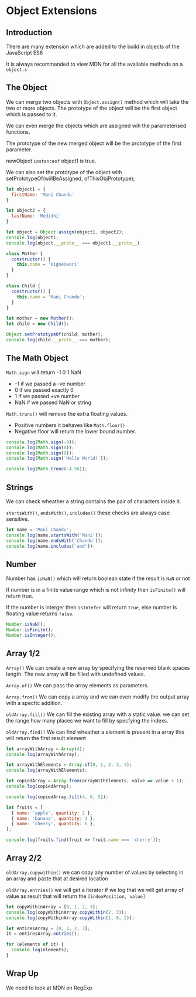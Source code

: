 # Object Extensions

## Introduction

There are many extension which are added to the build in objects of the JavaScript ES6

It is always recommanded to view MDN for all the available methods on a ```object.s```

## The Object

We can merge two objects with ```Object.assign()``` method which will take the two or more objects.
The prototype of the object will be the first object which is passed to it.

We can even merge the objects which are assigned wih the parameterised functions.

The prototype of the new merged object will be the prototype of the first parameter.

newObject ```instanceof``` object1 is true.

We can also set the prototype of the object with setPrototypeOf(willBeAssigned, ofThisObjPrototype);

```javascript
let object1 = {
  firstName: 'Mani Chandu'
}

let object2 = {
  lastName: 'Medidhi'
}

let object = Object.assign(object1, object2);
console.log(object);
console.log(object.__proto__ === object1.__proto__)

class Mother {
  constructor() {
    this.name = 'Vigneswari'
  }
}

class Child {
  constructor() {
    this.name = 'Mani Chandu';
  }
}

let mother = new Mother();
let child = new Child();

Object.setPrototypeOf(child, mother);
console.log(child.__proto__ === mother);
```

## The Math Object

```Math.sign``` will return -1 0 1 NaN

* -1 if we passed a -ve number
* 0 if we passed exactly 0
* 1 if we passed +ve number
* NaN if we passed NaN or string

```Math.trunc()``` will remove the extra floating values.

* Positive numbers it behaves like ```Math.floor()```
* Negative floor will return the lower bound number.

```javascript
console.log(Math.sign(-9));
console.log(Math.sign(0));
console.log(Math.sign(9));
console.log(Math.sign('Hello World!'));

console.log(Math.trunc(-4.56));
```

## Strings

We can check wheather a string contains the pair of characters inside it.

```startsWith()```, ```endsWith()```, ```includes()``` these checks are always case sensitive.

```javascript
let name = 'Mani Chandu';
console.log(name.startsWith('Mani'));
console.log(name.endsWith('Chandu'));
console.log(name.includes('and'));
```

## Number

Number has ```isNaN()``` which will return boolean state if the result is ```NaN``` or not

If number is in a finite value range which is not infinity then ```isFinite()``` will return true.

If the number is interger then ```isIntefer``` will return ```true```, else number is floating value returns ```false```.

```javascript
Number.isNaN();
Number.isFinite();
Number.isInteger();
```

## Array 1/2

```Array()```
We can create a new array by specifying the reserved blank spaces length.
The new array will be filled with undefined values.

```Array.of()```
We can pass the array elements as parameters.

```Array.from()```
We can copy a array and we can even modify the output array with a specfic addition.

```oldArray.fill()```
We can fill the existing array with a static value. we can set the range how many places we want to fill by specfying the indexs.

```oldArray.find()```
We can find wheather a element is present in a array this will return the first result element

```javascript
let arrayWithArray = Array(4);
console.log(arrayWithArray);

let arrayWithElements = Array.of(0, 1, 2, 3, 4);
console.log(arrayWithElements);

let copiedArray = Array.from(arrayWithElements, value => value + 1);
console.log(copiedArray);

console.log(copiedArray.fill(4, 0, 5));

let fruits = [
  { name: 'apple', quantity: 2 },
  { name: 'banana', quantity: 4 },
  { name: 'cherry', quantity: 6 },
];

console.log(fruits.find(fruit => fruit.name === 'cherry'));
```

## Array 2/2

```oldArray.copywithin()``` we can copy any number of values by selecting in an array and paste that at desired location

```oldArray.entries()``` we will get a iterator if we log that we will get array of value as result that will return the ```[indexPosition, value]```

```javascript
let copyWithinArray = [0, 1, 2, 3];
console.log(copyWithinArray.copyWithin(2, 3));
console.log(copyWithinArray.copyWithin(1, 0, 2));

let entiresArray = [0, 1, 2, 3];
it = entiresArray.entries();

for (elements of it) {
  console.log(elements);
}
```

## Wrap Up

We need to look at MDN on RegExp
